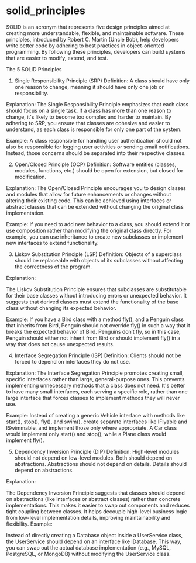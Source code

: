 # solid_principles


SOLID is an acronym that represents five design principles aimed at creating more understandable, flexible, and maintainable software. These principles, introduced by Robert C. Martin (Uncle Bob), help developers write better code by adhering to best practices in object-oriented programming. By following these principles, developers can build systems that are easier to modify, extend, and test.

The 5 SOLID Principles


1. Single Responsibility Principle (SRP)
Definition: A class should have only one reason to change, meaning it should have only one job or responsibility.

Explanation:
The Single Responsibility Principle emphasizes that each class should focus on a single task. If a class has more than one reason to change, it's likely to become too complex and harder to maintain.
By adhering to SRP, you ensure that classes are cohesive and easier to understand, as each class is responsible for only one part of the system.

Example:
A class responsible for handling user authentication should not also be responsible for logging user activities or sending email notifications. Instead, those concerns should be separated into their respective classes.


2. Open/Closed Principle (OCP)
Definition: Software entities (classes, modules, functions, etc.) should be open for extension, but closed for modification.

Explanation:
The Open/Closed Principle encourages you to design classes and modules that allow for future enhancements or changes without altering their existing code.
This can be achieved using interfaces or abstract classes that can be extended without changing the original class implementation.

Example:
If you need to add new behavior to a class, you should extend it or use composition rather than modifying the original class directly. For example, you can use inheritance to create new subclasses or implement new interfaces to extend functionality.

3. Liskov Substitution Principle (LSP)
Definition: Objects of a superclass should be replaceable with objects of its subclasses without affecting the correctness of the program.

Explanation:

The Liskov Substitution Principle ensures that subclasses are substitutable for their base classes without introducing errors or unexpected behavior.
It suggests that derived classes must extend the functionality of the base class without changing its expected behavior.

Example:
If you have a Bird class with a method fly(), and a Penguin class that inherits from Bird, Penguin should not override fly() in such a way that it breaks the expected behavior of Bird. Penguins don’t fly, so in this case, Penguin should either not inherit from Bird or should implement fly() in a way that does not cause unexpected results.

4. Interface Segregation Principle (ISP)
Definition: Clients should not be forced to depend on interfaces they do not use.

Explanation:
The Interface Segregation Principle promotes creating small, specific interfaces rather than large, general-purpose ones. This prevents implementing unnecessary methods that a class does not need.
It's better to have many small interfaces, each serving a specific role, rather than one large interface that forces classes to implement methods they will never use.

Example:
Instead of creating a generic Vehicle interface with methods like start(), stop(), fly(), and swim(), create separate interfaces like IFlyable and ISwimmable, and implement those only where appropriate. A Car class would implement only start() and stop(), while a Plane class would implement fly().

5. Dependency Inversion Principle (DIP)
Definition: High-level modules should not depend on low-level modules. Both should depend on abstractions. Abstractions should not depend on details. Details should depend on abstractions.

Explanation:

The Dependency Inversion Principle suggests that classes should depend on abstractions (like interfaces or abstract classes) rather than concrete implementations. This makes it easier to swap out components and reduces tight coupling between classes.
It helps decouple high-level business logic from low-level implementation details, improving maintainability and flexibility.
Example:

Instead of directly creating a Database object inside a UserService class, the UserService should depend on an interface like IDatabase. This way, you can swap out the actual database implementation (e.g., MySQL, PostgreSQL, or MongoDB) without modifying the UserService class.
